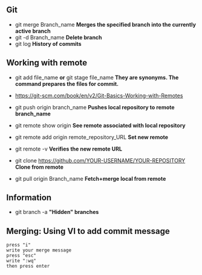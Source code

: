 ## Git
* git merge Branch_name **Merges the specified branch into the currently active branch**
* git -d Branch_name **Delete branch**
* git log **History of commits**

## Working with remote
* git add file_name **or** git stage file_name **They are synonyms. The command prepares the files for commit.**

* https://git-scm.com/book/en/v2/Git-Basics-Working-with-Remotes
    
* git push origin branch_name   **Pushes local repository to remote branch_name**
    
* git remote show origin    **See remote associated with local repository**

* git remote add origin remote_repository_URL   **Set new remote**

* git remote -v     **Verifies the new remote URL**

* git clone https://github.com/YOUR-USERNAME/YOUR-REPOSITORY    **Clone from remote**

* git pull origin Branch_name   **Fetch+merge local from remote**

## Information
* git branch -a **"Hidden" branches**

## Merging: **Using VI to add commit message**
    press "i"
    write your merge message
    press "esc"
    write ":wq"
    then press enter
